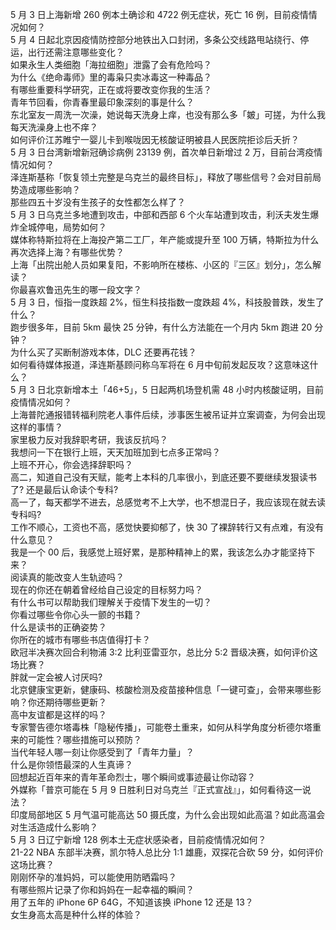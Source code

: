 5 月 3 日上海新增 260 例本土确诊和 4722 例无症状，死亡 16 例，目前疫情情况如何？  
5 月 4 日起北京因疫情防控部分地铁出入口封闭，多条公交线路甩站绕行、停运，出行还需注意哪些变化？  
如果永生人类细胞「海拉细胞」泄露了会有危险吗？  
为什么《绝命毒师》里的毒枭只卖冰毒这一种毒品？  
有哪些重要科学研究，正在或将要改变你我的生活？  
青年节回看，你青春里最印象深刻的事是什么？  
东北室友一周洗一次澡，她说每天洗身上痒，也没有那么多「皴」可搓，为什么我每天洗澡身上也不痒？  
如何评价江苏睢宁一婴儿卡到喉咙因无核酸证明被县人民医院拒诊后夭折？  
5 月 3 日台湾新增新冠确诊病例 23139 例，首次单日新增过 2 万，目前台湾疫情情况如何？  
泽连斯基称「恢复领土完整是乌克兰的最终目标」，释放了哪些信号？会对目前局势造成哪些影响？  
那些四五十岁没有生孩子的女性都怎么样了？  
5 月 3 日乌克兰多地遭到攻击，中部和西部 6 个火车站遭到攻击，利沃夫发生爆炸全城停电，局势如何？  
媒体称特斯拉将在上海投产第二工厂，年产能或提升至 100 万辆，特斯拉为什么再次选择上海？有哪些优势？  
上海「出院出舱人员如果复阳，不影响所在楼栋、小区的『三区』划分」，怎么解读？  
你最喜欢鲁迅先生的哪一段文字？  
5 月 3 日，恒指一度跌超 2%，恒生科技指数一度跌超 4%，科技股普跌，发生了什么？  
跑步很多年，目前 5km 最快 25 分钟，有什么方法能在一个月内 5km 跑进 20 分钟？  
为什么买了买断制游戏本体，DLC 还要再花钱？  
如何看待媒体报道，泽连斯基顾问称乌军将在 6 月中旬前发起反攻？这意味这什么？  
5 月 3 日北京新增本土「46+5」，5 日起两机场登机需 48 小时内核酸证明，目前疫情情况如何？  
上海普陀通报错转福利院老人事件后续，涉事医生被吊证并立案调查，为何会出现这样的事情？  
家里极力反对我辞职考研，我该反抗吗？  
我想问一下在银行上班，天天加班加到七点多正常吗？  
上班不开心，你会选择辞职吗？  
高二，知道自己没有天赋，能考上本科的几率很小，到底还要不要继续发狠读书了? 还是最后认命读个专科?  
高一了，每天都学不进去，总感觉考不上大学，也不想混日子，我应该现在就去读专科吗?  
工作不顺心，工资也不高，感觉快要抑郁了，快 30 了裸辞转行又有点难，有没有什么意见？  
我是一个 00 后，我感觉上班好累，是那种精神上的累，我该怎么办才能坚持下来？  
阅读真的能改变人生轨迹吗？  
现在的你还在朝着曾经给自己设定的目标努力吗？  
有什么书可以帮助我们理解关于疫情下发生的一切？  
你看过哪些令你心头一颤的书籍？  
什么是读书的正确姿势？  
你所在的城市有哪些书店值得打卡？  
欧冠半决赛次回合利物浦 3:2 比利亚雷亚尔，总比分 5:2 晋级决赛，如何评价这场比赛？  
胖就一定会被人讨厌吗?  
北京健康宝更新，健康码、核酸检测及疫苗接种信息「一键可查」，会带来哪些影响？你还期待哪些更新？  
高中友谊都是这样的吗？  
专家警告德尔塔毒株「隐秘传播」，可能卷土重来，如何从科学角度分析德尔塔重来的可能性？哪些措施可以预防？  
当代年轻人哪一刻让你感受到了「青年力量」？  
什么是你领悟最深的人生真谛？  
回想起近百年来的青年革命烈士，哪个瞬间或事迹最让你动容？  
外媒称「普京可能在 5 月 9 日胜利日对乌克兰『正式宣战』」，如何看待这一说法？  
印度局部地区 5 月气温可能高达 50 摄氏度，为什么会出现如此高温？如此高温会对生活造成什么影响？  
5 月 3 日辽宁新增 128 例本土无症状感染者，目前疫情情况如何？  
21-22 NBA 东部半决赛，凯尔特人总比分 1:1 雄鹿，双探花合砍 59 分，如何评价这场比赛？  
刚刚怀孕的准妈妈，可以能使用防晒霜吗？  
有哪些照片记录了你和妈妈在一起幸福的瞬间？  
用了五年的 iPhone 6P 64G，不知道该换 iPhone 12 还是 13？  
女生身高太高是种什么样的体验？  
